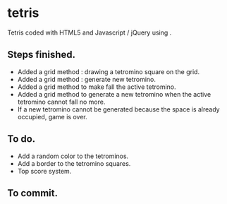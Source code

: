 # tetris

Tetris coded with HTML5 and Javascript / jQuery using <canvas>.

## Steps finished.

* Added a grid method : drawing a tetromino square on the grid.
* Added a grid method : generate new tetromino.
* Added a grid method to make fall the active tetromino.
* Added a grid method to generate a new tetromino when the active tetromino cannot fall no more.
* If a new tetromino cannot be generated because the space is already occupied, game is over.

## To do.

* Add a random color to the tetrominos.
* Add a border to the tetromino squares.
* Top score system.

## To commit.